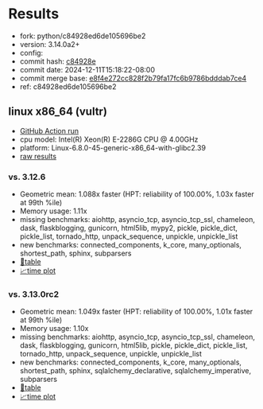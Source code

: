 # Results

- fork: python/c84928ed6de105696be2
- version: 3.14.0a2+
- config: 
- commit hash: [c84928e](https://github.com/python/cpython/commit/c84928e)
- commit date: 2024-12-11T15:18:22-08:00
- commit merge base: [e8f4e272cc828f2b79fa17fc6b9786bdddab7ce4](https://github.com/python/cpython/commit/e8f4e272cc828f2b79fa17fc6b9786bdddab7ce4)
- ref: c84928ed6de105696be2

## linux x86_64 (vultr)

- [GitHub Action run](https://github.com/facebookexperimental/free-threading-benchmarking/actions/runs/12287367377)
- cpu model: Intel(R) Xeon(R) E-2286G CPU @ 4.00GHz
- platform: Linux-6.8.0-45-generic-x86_64-with-glibc2.39
- [raw results](bm-20241211-vultr-x86_64-python-c84928ed6de105696be2-3.14.0a2%2B-c84928e.json)

### vs. 3.12.6

- Geometric mean: 1.088x faster (HPT: reliability of 100.00%, 1.03x faster at 99th %ile)
- Memory usage: 1.11x
- missing benchmarks: aiohttp, asyncio_tcp, asyncio_tcp_ssl, chameleon, dask, flaskblogging, gunicorn, html5lib, mypy2, pickle, pickle_dict, pickle_list, tornado_http, unpack_sequence, unpickle, unpickle_list
- new benchmarks: connected_components, k_core, many_optionals, shortest_path, sphinx, subparsers
- [📄table](bm-20241211-vultr-x86_64-python-c84928ed6de105696be2-3.14.0a2%2B-c84928e-vs-3.12.6.md)
- [📈time plot](bm-20241211-vultr-x86_64-python-c84928ed6de105696be2-3.14.0a2%2B-c84928e-vs-3.12.6.svg)

### vs. 3.13.0rc2

- Geometric mean: 1.049x faster (HPT: reliability of 100.00%, 1.01x faster at 99th %ile)
- Memory usage: 1.10x
- missing benchmarks: aiohttp, asyncio_tcp, asyncio_tcp_ssl, chameleon, dask, flaskblogging, gunicorn, html5lib, pickle, pickle_dict, pickle_list, tornado_http, unpack_sequence, unpickle, unpickle_list
- new benchmarks: connected_components, k_core, many_optionals, shortest_path, sphinx, sqlalchemy_declarative, sqlalchemy_imperative, subparsers
- [📄table](bm-20241211-vultr-x86_64-python-c84928ed6de105696be2-3.14.0a2%2B-c84928e-vs-3.13.0rc2.md)
- [📈time plot](bm-20241211-vultr-x86_64-python-c84928ed6de105696be2-3.14.0a2%2B-c84928e-vs-3.13.0rc2.svg)

